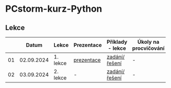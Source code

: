 # PCstorm-kurz-Python

## Lekce

|    | Datum     | Lekce             | Prezentace                                                           | Příklady - lekce        | Úkoly na procvičování
| -- | --------- | ---------------- | -------------------------------------------------------------------- | ------------- | -------------
| 01 | 02.09.2024 | 1. lekce | [prezentace](./prezentace/Python%20-%20lekce%201.pdf) | [zadání/řešení](./solution/lekce-01.md) | -
| 02 | 03.09.2024 | 2. lekce | - | [zadání/řešení](./solution/lekce-02.md) | -